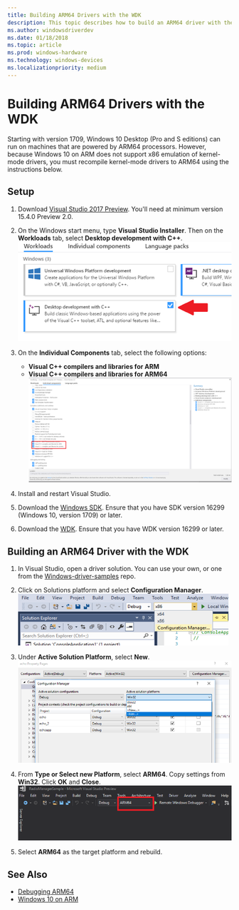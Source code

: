 ```yaml
---
title: Building ARM64 Drivers with the WDK
description: This topic describes how to build an ARM64 driver with the Windows Driver Kit (WDK).
ms.author: windowsdriverdev
ms.date: 01/18/2018
ms.topic: article
ms.prod: windows-hardware
ms.technology: windows-devices
ms.localizationpriority: medium
---
```


# Building ARM64 Drivers with the WDK

Starting with version 1709, Windows 10 Desktop (Pro and S editions) can run on machines that are powered by ARM64 processors.  However, because Windows 10 on ARM does not support x86 emulation of kernel-mode drivers, you must recompile kernel-mode drivers to ARM64 using the instructions below.

## Setup

1. Download [Visual Studio 2017 Preview](https://www.visualstudio.com/vs/preview/).  You'll need at minimum version 15.4.0 Preview 2.0.
2. On the Windows start menu, type **Visual Studio Installer**.  Then on the **Workloads** tab, select **Desktop development with C++**.  
![Selecting Desktop development with C++ from Windows options on Workloads tile](images/VS-workloads.png)

2. On the **Individual Components** tab, select the following options:
    *  **Visual C++ compilers and libraries for ARM**
    *  **Visual C++ compilers and libraries for ARM64**  
![Selecting ARM-specific components to install](images/VS-individual-components.png)

3.	Install and restart Visual Studio.
4.  Download the [Windows SDK](https://developer.microsoft.com/windows/downloads/windows-10-sdk).  Ensure that you have SDK version 16299 (Windows 10, version 1709) or later.
5.	Download the [WDK](../download-the-wdk.md).  Ensure that you have WDK version 16299 or later.

## Building an ARM64 Driver with the WDK

1.	In Visual Studio, open a driver solution.  You can use your own, or one from the [Windows-driver-samples](https://github.com/Microsoft/Windows-driver-samples) repo.
2.	Click on Solutions platform and select **Configuration Manager**.  
![Selecting configuration manager from second dropdown on top toolbar](images/VS-config-mgr.png)
  
3.	Under **Active Solution Platform**, select **New**.  
![Selecting New under Active Solution Platform dropdown](images/VS-active-solution-platform.png)

4.	From **Type or Select new Platform**, select **ARM64**.  Copy settings from **Win32**.  Click **OK** and **Close**.  
![Selecting ARM64 build target from toolbar-level dropdown](images/VS-build-ARM64.png)

5.	Select **ARM64** as the target platform and rebuild.

## See Also

* [Debugging ARM64](../debugger/debugging-arm64.md)
* [Windows 10 on ARM](https://docs.microsoft.com/windows/uwp/porting/apps-on-arm)
